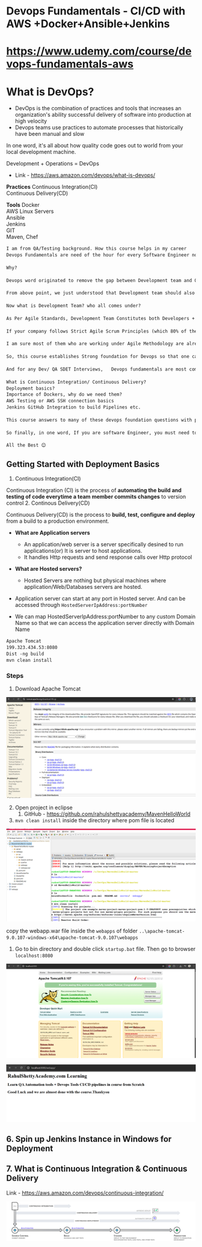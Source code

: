 # Devops Fundamentals - CI/CD with AWS +Docker+Ansible+Jenkins

# https://www.udemy.com/course/devops-fundamentals-aws

# What is DevOps?
* DevOps is the combination of practices and tools that increases an organization's ability successful delivery of software into production at high velocity
* Devops teams use practices to automate processes that historically have been manual and slow

In one word, it's all about how quality code goes out to world from your local development machine.

Development + Operations = DevOps

* Link - https://aws.amazon.com/devops/what-is-devops/


**Practices**
Continuous Integration(CI)  
Continuous Delivery(CD)  

**Tools**
Docker  
AWS Linux Servers  
Ansible  
Jenkins  
GIT  
Maven, Chef  

```txt
I am from QA/Testing background. How this course helps in my career
Devops Fundamentals are need of the hour for every Software Engineer no matter if they are from Dev or QA/Testing Background.

Why?

Devops word originated to remove the gap between Development team and Operations team with single merge called DEV (Development Team) + OPS (Operations Team) = DEVOPS

From above point, we just understood that Development team should also be responsible for Devops.

Now what is Development Team? who all comes under?

As Per Agile Standards, Development Team Constitutes both Developers + QA Testers. There is no such differentiation between the skill roles. All the Technical team who contributes to the product are called as Development Team.

If your company follows Strict Agile Scrum Principles (which 80% of the companies are following) then though you are from QA, you may face the heat of Devops at any phase in your Iteration/Sprint as you are part of Agile Development team

I am sure most of them who are working under Agile Methodology are already aware of keywords like CI/CD Pipelines, Automated releases, Docker Containers, Deployments, Linux Servers if there are Devops Practices implemented in project

So, this course establishes Strong foundation for Devops so that one can confidently involve in any discussion related to Devops for your project with out any fear and can suggest best practices for faster delivery of the Project.

And for any Dev/ QA SDET Interviews,   Devops fundamentals are most commonly checked if you have more than 5 years of Industry experience with questions like

What is Continuous Integration/ Continuous Delivery?
Deployment basics?
Importance of Dockers, why do we need them?
AWS Testing or AWS SSH connection basics
Jenkins GitHub Integration to build Pipelines etc.

This course answers to many of these devops foundation questions with practical hands on delivery!

So finally, in one word, If you are software Engineer, you must need to have the knowledge of Devops and you are on right place now to get this knowledge

All the Best 😊
```

## Getting Started with Deployment Basics
1. Continuous Integration(CI)

Continuous Integration (CI) is the process of **automating the build and testing of code everytime a team member commits changes** to version control
2. Continous Delivery(CD)

Continuous Delivery(CD) is the process to **build, test, configure and deploy** from a build to a production environment.

* **What are Application servers**
  * An application/web server is a server specifically desined to run applications(or) It is server to host applications.
  * It handles Http requests and send response calls over Http protocol
* **What are Hosted servers?**
  * Hosted Servers are nothing but physical machines where application/Web/Databases servers are hosted.

* Application server can start at any port in Hosted server. And can be accessed through `HostedServerIpAddress:portNumber`
* We can map HostedServerIpAddress:portNumber to any custom Domain Name so that we can access the application server directly with Domain Name
  
```txt
Apache Tomcat
199.323.434.53:8080
Dist -ng build
mvn clean install
```

### Steps
1. Download Apache Tomcat

![alt text](image.png)

2. Open project in eclipse
   1. GitHub - https://github.com/rahulshettyacademy/MavenHelloWorld
3. `mvn clean install` inside the directory where pom file is located

![alt text](image-1.png)

copy the webapp.war file inside the `webapps` of folder `..\apache-tomcat-9.0.107-windows-x64\apache-tomcat-9.0.107\webapps`


1. Go to bin directory and double click `startup.bat` file. Then go to browser `localhost:8080`

![alt text](image-2.png)



![alt text](image-3.png)

## 6. Spin up Jenkins Instance in Windows for Deployment

## 7. What is Continuous Integration & Continuous Delivery

Link - https://aws.amazon.com/devops/continuous-integration/

![alt text](image-4.png)